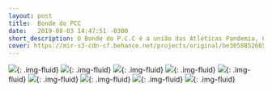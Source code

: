 ```yaml
---
layout: post
title:  Bonde do PCC
date:   2019-08-03 14:47:51 -0300
short_description: O Bonde do P.C.C é a união das Atléticas Pandemia, Cacique e Calango. O projeto surgiu pela união das três atléticas para participar da excursão para o Universipraia 2019.
cover: https://mir-s3-cdn-cf.behance.net/projects/original/be305885266585.Y3JvcCwxMDIyLDgwMCw2NSww.jpg
---
```


![](https://mir-s3-cdn-cf.behance.net/project_modules/fs/61b47785266585.5d968665c1e90.jpg){: .img-fluid}
![](https://mir-s3-cdn-cf.behance.net/project_modules/fs/c5893d85266585.5d96c5434b344.jpg){: .img-fluid}
![](https://mir-s3-cdn-cf.behance.net/project_modules/fs/6407ea85266585.5d968665c25cf.jpg){: .img-fluid}
![](https://mir-s3-cdn-cf.behance.net/project_modules/fs/bc550485266585.5d980daa5ce2d.jpg){: .img-fluid}
![](https://mir-s3-cdn-cf.behance.net/project_modules/fs/20b28d85266585.5d980daa59a0f.jpg){: .img-fluid}
![](https://mir-s3-cdn-cf.behance.net/project_modules/fs/65726285266585.5d980daa5bf2f.jpg){: .img-fluid}
![](https://mir-s3-cdn-cf.behance.net/project_modules/fs/9a5ac085266585.5d980daa5b81a.jpg){: .img-fluid}
![](https://mir-s3-cdn-cf.behance.net/project_modules/fs/8a805f85266585.5d980daa5afe1.jpg){: .img-fluid}
![](https://mir-s3-cdn-cf.behance.net/project_modules/fs/50221f85266585.5d980daa5d66e.jpg){: .img-fluid}


